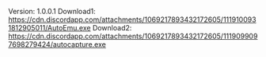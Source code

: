 Version: 1.0.0.1
Download1: https://cdn.discordapp.com/attachments/1069217893432172605/1119100931812905011/AutoEmu.exe
Download2: https://cdn.discordapp.com/attachments/1069217893432172605/1119099097698279424/autocapture.exe
